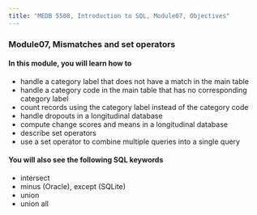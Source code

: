 ```yaml
---
title: "MEDB 5508, Introduction to SQL, Module07, Objectives"
---
```


### Module07, Mismatches and set operators

#### In this module, you will learn how to

+ handle a category label that does not have a match in the main table
+ handle a category code in the main table that has no corresponding category label
+ count records using the category label instead of the category code
+ handle dropouts in a longitudinal database
+ compute change scores and means in a longitudinal database
+ describe set operators
+ use a set operator to combine multiple queries into a single query

#### You will also see the following SQL keywords

+ intersect
+ minus (Oracle), except (SQLite)
+ union
+ union all
